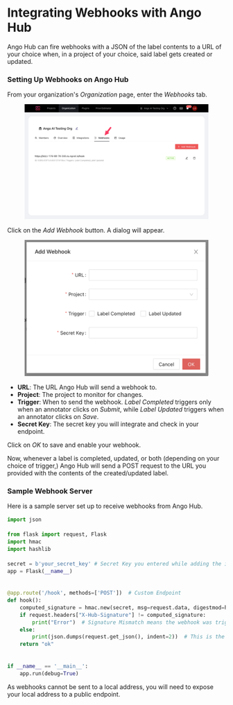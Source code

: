 # Integrating Webhooks with Ango Hub

Ango Hub can fire webhooks with a JSON of the label contents to a URL of your choice when, in a project of your choice, said label gets created or updated.

### Setting Up Webhooks on Ango Hub

From your organization's _Organization_ page, enter the _Webhooks_ tab.

<figure><img src="../.gitbook/assets/image (372).png" alt=""><figcaption></figcaption></figure>

Click on the _Add Webhook_ button. A dialog will appear.

<figure><img src="../.gitbook/assets/image (336).png" alt=""><figcaption></figcaption></figure>

* **URL**: The URL Ango Hub will send a webhook to.
* **Project**: The project to monitor for changes.
* **Trigger**: When to send the webhook. _Label Completed_ triggers only when an annotator clicks on _Submit_, while _Label Updated_ triggers when an annotator clicks on _Save_.
* **Secret Key**: The secret key you will integrate and check in your endpoint.

Click on _OK_ to save and enable your webhook.

Now, whenever a label is completed, updated, or both (depending on your choice of trigger,) Ango Hub will send a POST request to the URL you provided with the contents of the created/updated label.

### Sample Webhook Server

Here is a sample server set up to receive webhooks from Ango Hub.

```python
import json

from flask import request, Flask
import hmac
import hashlib

secret = b'your_secret_key' # Secret Key you entered while adding the integration
app = Flask(__name__)


@app.route('/hook', methods=['POST'])  # Custom Endpoint
def hook():
    computed_signature = hmac.new(secret, msg=request.data, digestmod=hashlib.sha1).hexdigest()
    if request.headers["X-Hub-Signature"] != computed_signature:
        print("Error")  # Signature Mismatch means the webhook was triggered by a 3rd party.
    else:
        print(json.dumps(request.get_json(), indent=2))  # This is the actual label result
    return "ok"


if __name__ == '__main__':
    app.run(debug=True)
```

As webhooks cannot be sent to a local address, you will need to expose your local address to a public endpoint.
